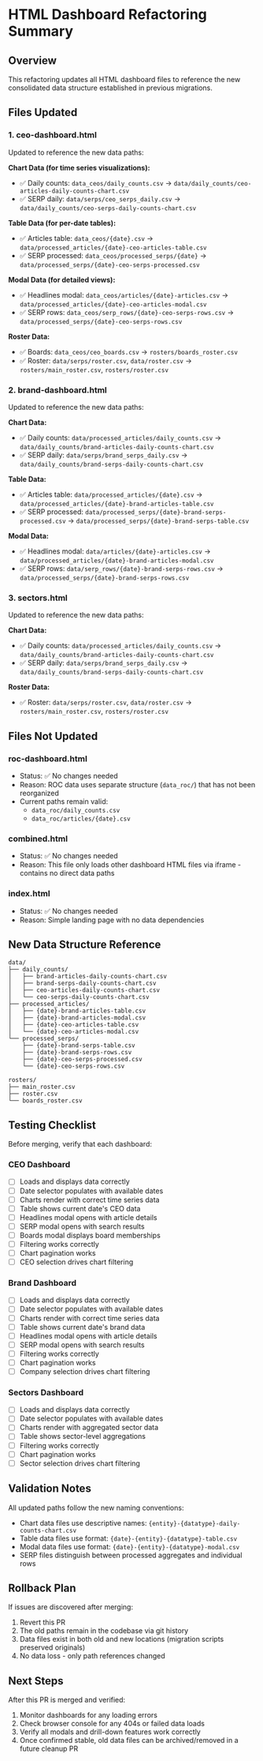 # HTML Dashboard Refactoring Summary

## Overview
This refactoring updates all HTML dashboard files to reference the new consolidated data structure established in previous migrations.

## Files Updated

### 1. **ceo-dashboard.html**
Updated to reference the new data paths:

**Chart Data (for time series visualizations):**
- ✅ Daily counts: `data_ceos/daily_counts.csv` → `data/daily_counts/ceo-articles-daily-counts-chart.csv`
- ✅ SERP daily: `data/serps/ceo_serps_daily.csv` → `data/daily_counts/ceo-serps-daily-counts-chart.csv`

**Table Data (for per-date tables):**
- ✅ Articles table: `data_ceos/{date}.csv` → `data/processed_articles/{date}-ceo-articles-table.csv`
- ✅ SERP processed: `data_ceos/processed_serps/{date}` → `data/processed_serps/{date}-ceo-serps-processed.csv`

**Modal Data (for detailed views):**
- ✅ Headlines modal: `data_ceos/articles/{date}-articles.csv` → `data/processed_articles/{date}-ceo-articles-modal.csv`
- ✅ SERP rows: `data_ceos/serp_rows/{date}-ceo-serps-rows.csv` → `data/processed_serps/{date}-ceo-serps-rows.csv`

**Roster Data:**
- ✅ Boards: `data_ceos/ceo_boards.csv` → `rosters/boards_roster.csv`
- ✅ Roster: `data/serps/roster.csv`, `data/roster.csv` → `rosters/main_roster.csv`, `rosters/roster.csv`

### 2. **brand-dashboard.html**
Updated to reference the new data paths:

**Chart Data:**
- ✅ Daily counts: `data/processed_articles/daily_counts.csv` → `data/daily_counts/brand-articles-daily-counts-chart.csv`
- ✅ SERP daily: `data/serps/brand_serps_daily.csv` → `data/daily_counts/brand-serps-daily-counts-chart.csv`

**Table Data:**
- ✅ Articles table: `data/processed_articles/{date}.csv` → `data/processed_articles/{date}-brand-articles-table.csv`
- ✅ SERP processed: `data/processed_serps/{date}-brand-serps-processed.csv` → `data/processed_serps/{date}-brand-serps-table.csv`

**Modal Data:**
- ✅ Headlines modal: `data/articles/{date}-articles.csv` → `data/processed_articles/{date}-brand-articles-modal.csv`
- ✅ SERP rows: `data/serp_rows/{date}-brand-serps-rows.csv` → `data/processed_serps/{date}-brand-serps-rows.csv`

### 3. **sectors.html**
Updated to reference the new data paths:

**Chart Data:**
- ✅ Daily counts: `data/processed_articles/daily_counts.csv` → `data/daily_counts/brand-articles-daily-counts-chart.csv`
- ✅ SERP daily: `data/serps/brand_serps_daily.csv` → `data/daily_counts/brand-serps-daily-counts-chart.csv`

**Roster Data:**
- ✅ Roster: `data/serps/roster.csv`, `data/roster.csv` → `rosters/main_roster.csv`, `rosters/roster.csv`

## Files Not Updated

### **roc-dashboard.html**
- Status: ✅ No changes needed
- Reason: ROC data uses separate structure (`data_roc/`) that has not been reorganized
- Current paths remain valid:
  - `data_roc/daily_counts.csv`
  - `data_roc/articles/{date}.csv`

### **combined.html**
- Status: ✅ No changes needed
- Reason: This file only loads other dashboard HTML files via iframe - contains no direct data paths

### **index.html**
- Status: ✅ No changes needed
- Reason: Simple landing page with no data dependencies

## New Data Structure Reference

```
data/
├── daily_counts/
│   ├── brand-articles-daily-counts-chart.csv
│   ├── brand-serps-daily-counts-chart.csv
│   ├── ceo-articles-daily-counts-chart.csv
│   └── ceo-serps-daily-counts-chart.csv
├── processed_articles/
│   ├── {date}-brand-articles-table.csv
│   ├── {date}-brand-articles-modal.csv
│   ├── {date}-ceo-articles-table.csv
│   └── {date}-ceo-articles-modal.csv
└── processed_serps/
    ├── {date}-brand-serps-table.csv
    ├── {date}-brand-serps-rows.csv
    ├── {date}-ceo-serps-processed.csv
    └── {date}-ceo-serps-rows.csv

rosters/
├── main_roster.csv
├── roster.csv
└── boards_roster.csv
```

## Testing Checklist

Before merging, verify that each dashboard:

### CEO Dashboard
- [ ] Loads and displays data correctly
- [ ] Date selector populates with available dates
- [ ] Charts render with correct time series data
- [ ] Table shows current date's CEO data
- [ ] Headlines modal opens with article details
- [ ] SERP modal opens with search results
- [ ] Boards modal displays board memberships
- [ ] Filtering works correctly
- [ ] Chart pagination works
- [ ] CEO selection drives chart filtering

### Brand Dashboard
- [ ] Loads and displays data correctly
- [ ] Date selector populates with available dates
- [ ] Charts render with correct time series data
- [ ] Table shows current date's brand data
- [ ] Headlines modal opens with article details
- [ ] SERP modal opens with search results
- [ ] Filtering works correctly
- [ ] Chart pagination works
- [ ] Company selection drives chart filtering

### Sectors Dashboard
- [ ] Loads and displays data correctly
- [ ] Date selector populates with available dates
- [ ] Charts render with aggregated sector data
- [ ] Table shows sector-level aggregations
- [ ] Filtering works correctly
- [ ] Chart pagination works
- [ ] Sector selection drives chart filtering

## Validation Notes

All updated paths follow the new naming conventions:
- Chart data files use descriptive names: `{entity}-{datatype}-daily-counts-chart.csv`
- Table data files use format: `{date}-{entity}-{datatype}-table.csv`
- Modal data files use format: `{date}-{entity}-{datatype}-modal.csv`
- SERP files distinguish between processed aggregates and individual rows

## Rollback Plan

If issues are discovered after merging:
1. Revert this PR
2. The old paths remain in the codebase via git history
3. Data files exist in both old and new locations (migration scripts preserved originals)
4. No data loss - only path references changed

## Next Steps

After this PR is merged and verified:
1. Monitor dashboards for any loading errors
2. Check browser console for any 404s or failed data loads
3. Verify all modals and drill-down features work correctly
4. Once confirmed stable, old data files can be archived/removed in a future cleanup PR
